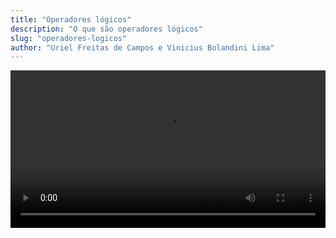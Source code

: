 ```yaml
---
title: "Operadores lógicos"
description: "O que são operadores lógicos"
slug: "operadores-logicos"
author: "Uriel Freitas de Campos e Vinicius Bolandini Lima"
---
```

<video controls width="100%">
    <source src="/logicos.mp4" type="video/mp4" />
    Your browser does not support the video tag.
</video>
